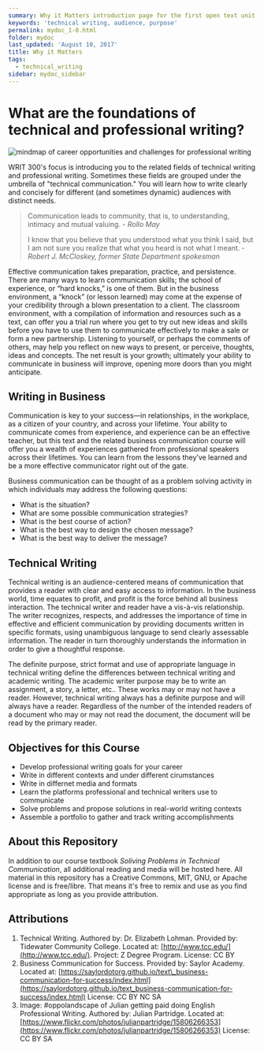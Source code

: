 ```yaml
---
summary: Why it Matters introduction page for the first open text unit
keywords: 'technical writing, audience, purpose'
permalink: mydoc_1-0.html
folder: mydoc
last_updated: 'August 10, 2017'
title: Why it Matters
tags:
  - technical_writing
sidebar: mydoc_sidebar
---
```


# What are the foundations of technical and professional writing?

![mindmap of career opportunities and challenges for professional writing](https://github.com/writ300/writ300.github.io/tree/da1da9210b9a78098b041b6d124db2a4ebc5af76/pages/mydoc/images/profwrit.jpg)

WRIT 300's focus is introducing you to the related fields of technical writing and professional writing. Sometimes these fields are grouped under the umbrella of "technical communication." You will learn how to write clearly and concisely for different \(and sometimes dynamic\) audiences with distinct needs.

> Communication leads to community, that is, to understanding, intimacy and mutual valuing. - _Rollo May_
>
> I know that you believe that you understood what you think I said, but I am not sure you realize that what you heard is not what I meant. - _Robert J. McCloskey, former State Department spokesman_

Effective communication takes preparation, practice, and persistence. There are many ways to learn communication skills; the school of experience, or “hard knocks,” is one of them. But in the business environment, a “knock” \(or lesson learned\) may come at the expense of your credibility through a blown presentation to a client. The classroom environment, with a compilation of information and resources such as a text, can offer you a trial run where you get to try out new ideas and skills before you have to use them to communicate effectively to make a sale or form a new partnership. Listening to yourself, or perhaps the comments of others, may help you reflect on new ways to present, or perceive, thoughts, ideas and concepts. The net result is your growth; ultimately your ability to communicate in business will improve, opening more doors than you might anticipate.

## Writing in Business

Communication is key to your success—in relationships, in the workplace, as a citizen of your country, and across your lifetime. Your ability to communicate comes from experience, and experience can be an effective teacher, but this text and the related business communication course will offer you a wealth of experiences gathered from professional speakers across their lifetimes. You can learn from the lessons they’ve learned and be a more effective communicator right out of the gate.

Business communication can be thought of as a problem solving activity in which individuals may address the following questions:

* What is the situation?
* What are some possible communication strategies?
* What is the best course of action?
* What is the best way to design the chosen message?
* What is the best way to deliver the message?

## Technical Writing

Technical writing is an audience-centered means of communication that provides a reader with clear and easy access to information. In the business world, time equates to profit, and profit is the force behind all business interaction. The technical writer and reader have a vis-à-vis relationship. The writer recognizes, respects, and addresses the importance of time in effective and efficient communication by providing documents written in specific formats, using unambiguous language to send clearly assessable information. The reader in turn thoroughly understands the information in order to give a thoughtful response.

The definite purpose, strict format and use of appropriate language in technical writing define the differences between technical writing and academic writing. The academic writer purpose may be to write an assignment, a story, a letter, etc.. These works may or may not have a reader. However, technical writing always has a definite purpose and will always have a reader. Regardless of the number of the intended readers of a document who may or may not read the document, the document will be read by the primary reader.

## Objectives for this Course

* Develop professional writing goals for your career
* Write in different contexts and under different cirumstances
* Write in differnet media and formats 
* Learn the platforms professional and technical writers use to communicate
* Solve problems and propose solutions in real-world writing contexts
* Assemble a portfolio to gather and track writing accomplishments

## About this Repository

In addition to our course textbook _Soliving Problems in Technical Communication_, all additional reading and media will be hosted here. All material in this repository has a Creative Commons, MIT, GNU, or Apache license and is free/libre. That means it's free to remix and use as you find appropriate as long as you provide attribution.

## Attributions

1. Technical Writing. Authored by: Dr. Elizabeth Lohman. Provided by: Tidewater Community College. Located at: [http://www.tcc.edu/](http://www.tcc.edu/). Project: Z Degree Program. License: CC BY
2. Business Communication for Success. Provided by: Saylor Academy. Located at: [https://saylordotorg.github.io/text\_business-communication-for-success/index.html](https://saylordotorg.github.io/text_business-communication-for-success/index.html) License: CC BY NC SA
3. Image: \#oppolandscape of Julian getting paid doing English Professional Writing. Authored by: Julian Partridge. Located at: [https://www.flickr.com/photos/julianpartridge/15806266353](https://www.flickr.com/photos/julianpartridge/15806266353) License: CC BY SA 

